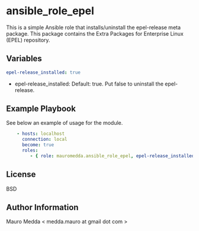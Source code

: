 ansible_role_epel
==================

This is a simple Ansible role that installs/uninstall the epel-release meta package.
This package contains the Extra Packages for Enterprise Linux (EPEL) repository.

Variables
---------

```yaml
epel-release_installed: true
```

 * epel-release_installed: Default: true. Put false to uninstall the epel-release.

Example Playbook
----------------

See below an example of usage for the module.

```yaml
    - hosts: localhost
      connection: local
      become: true
      roles:
         - { role: mauromedda.ansible_role_epel, epel-release_installed: true }
```

License
-------

BSD

Author Information
------------------

Mauro Medda < medda.mauro at gmail dot com >

